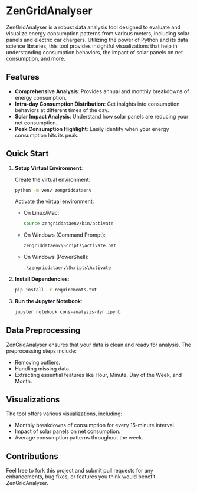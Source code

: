# ZenGridAnalyser

ZenGridAnalyser is a robust data analysis tool designed to evaluate and visualize energy consumption patterns from various meters, including solar panels and electric car chargers. Utilizing the power of Python and its data science libraries, this tool provides insightful visualizations that help in understanding consumption behaviors, the impact of solar panels on net consumption, and more.

## Features

- **Comprehensive Analysis**: Provides annual and monthly breakdowns of energy consumption.
- **Intra-day Consumption Distribution**: Get insights into consumption behaviors at different times of the day.
- **Solar Impact Analysis**: Understand how solar panels are reducing your net consumption.
- **Peak Consumption Highlight**: Easily identify when your energy consumption hits its peak.

## Quick Start

1. **Setup Virtual Environment**:

    Create the virtual environment:

    ```bash
    python -m venv zengriddataenv
    ```

    Activate the virtual environment:

    - On Linux/Mac:
        ```bash
        source zengriddataenv/bin/activate
        ```

    - On Windows (Command Prompt):
        ```bash
        zengriddataenv\Scripts\activate.bat
        ```

    - On Windows (PowerShell):
        ```powershell
        .\zengriddataenv\Scripts\Activate
        ```

2. **Install Dependencies**:
    ```bash
    pip install -r requirements.txt
    ```

3. **Run the Jupyter Notebook**:
    ```bash
    jupyter notebook cons-analysis-dyn.ipynb
    ```

## Data Preprocessing

ZenGridAnalyser ensures that your data is clean and ready for analysis. The preprocessing steps include:
- Removing outliers.
- Handling missing data.
- Extracting essential features like Hour, Minute, Day of the Week, and Month.

## Visualizations

The tool offers various visualizations, including:
- Monthly breakdowns of consumption for every 15-minute interval.
- Impact of solar panels on net consumption.
- Average consumption patterns throughout the week.

## Contributions

Feel free to fork this project and submit pull requests for any enhancements, bug fixes, or features you think would benefit ZenGridAnalyser.